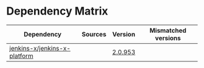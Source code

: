 # Dependency Matrix

Dependency | Sources | Version | Mismatched versions
---------- | ------- | ------- | -------------------
[jenkins-x/jenkins-x-platform](https://github.com/jenkins-x/jenkins-x-platform) |  | [2.0.953](https://github.com/jenkins-x/jenkins-x-platform/releases/tag/v2.0.953) | 

